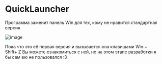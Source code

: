 # QuickLauncher
Программа заменит панель Win для тех, кому не нравится стандартная версия.

![image](https://github.com/user-attachments/assets/9aeed5b3-07fe-48d9-858b-9e839664b504)


Пока что это её первая версия и вызывается она клавишами Win + Shift+ Z
Вы можете ознакомиться с ней, но на этом этапе разработки я бы сам ею не пользовался :3

